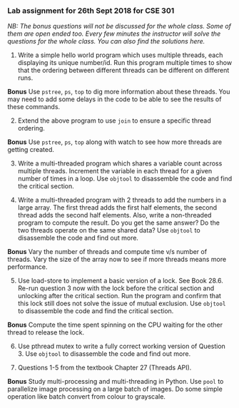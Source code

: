 ### Lab assignment for 26th Sept 2018 for CSE 301

*NB: The bonus questions will not be discussed for the whole class. Some of them are open ended too. Every few minutes the instructor will solve the questions for the whole class. You can also find the solutions here.*

1. Write a simple hello world program which uses multiple threads, each displaying its unique number/id. Run this program multiple times to show that the ordering between different threads can be different on different runs.

**Bonus** Use `pstree`, `ps`, `top` to dig more information about these threads. You may need to add some delays in the code to be able to see the results of these commands.

2. Extend the above program to use `join` to ensure a specific thread ordering.

**Bonus** Use `pstree`, `ps`, `top` along with watch to see how more threads are getting created.

3. Write a multi-threaded program which shares a variable count across multiple threads. Increment the variable in each thread for a given number of times in a loop. Use `objtool` to disassemble the code and find the critical section.

4. Write a multi-threaded program with 2 threads to add the numbers in a large array. The first thread adds the first half elements, the second thread adds the second half elements. Also, write a non-threaded program to compute the result. Do you get the same answer? Do the two threads operate on the same shared data? Use `objtool` to disassemble the code and find out more.

**Bonus** Vary the number of threads and compute time v/s number of threads. Vary the size of the array now to see if more threads means more performance.

5. Use load-store to implement a basic version of a lock. See Book 28.6. Re-run question 3 now with the lock before the critical section and unlocking after the critical section. Run the program and confirm that this lock still does not solve the issue of mutual exclusion. Use `objtool` to disassemble the code and find the critical section.

**Bonus** Compute the time spent spinning on the CPU waiting for the other thread to release the lock.

6. Use pthread mutex to write a fully correct working version of Question 3. Use `objtool` to disassemble the code and find out more.

7. Questions 1-5 from the textbook Chapter 27 (Threads API).

**Bonus** Study multi-processing and multi-threading in Python. Use `pool` to parallelize image processing on a large batch of images. Do some simple operation like batch convert from colour to grayscale.
